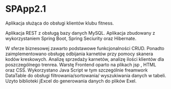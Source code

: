 # SPApp2.1

Aplikacja służąca do obsługi klientów klubu fitness.

Aplikacja REST z obsługą bazy danych MySQL. Aplikacja zbudowany z wykorzystaniem Spring Boot, Spring Seciurity oraz Hibernate.

W sferze biznesowej zawarto podstawowe funkcjonalności CRUD. 
Ponadto zaimplementowano obsługę odbijania karnetów przy pomocy skanera kodów kreskowych. Analizę sprzedaży karnetów, analizę ilości klientów dla poszczególnego trenrea.
Warstę Frontend oparto na plikach jsp , HTML oraz CSS. 
Wykorzystano Java Script w tym szczególnie freamwork DataTable do obsługi filtrowania/sortowania/ wyszukiwania danych w tabeli.
Uzyto biblioteki jExcel do generowania danych do plików Exel.
